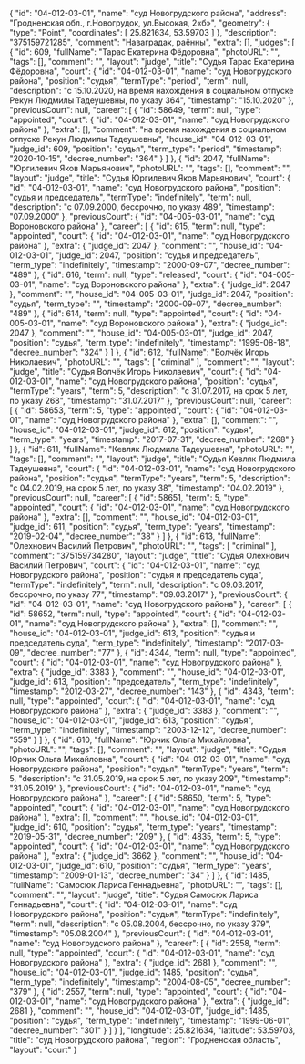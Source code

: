 {
    "id": "04-012-03-01",
    "name": "суд Новогрудского района",
    "address": "Гродненская обл., г.Новогрудок, ул.Высокая, 2«б»",
    "geometry": {
        "type": "Point",
        "coordinates": [
            25.821634,
            53.59703
        ]
    },
    "description": "375159721285",
    "comment": "Наваградак, раённы",
    "extra": [],
    "judges": [
        {
            "id": 609,
            "fullName": "Тарас Екатерина Фёдоровна",
            "photoURL": "",
            "tags": [],
            "comment": "",
            "layout": "judge",
            "title": "Судья Тарас Екатерина Фёдоровна",
            "court": {
                "id": "04-012-03-01",
                "name": "суд Новогрудского района",
                "position": "судья",
                "termType": "period",
                "term": null,
                "description": "c 15.10.2020, на время нахождения в социальном отпуске Рекун Людмилы Тадеушевны, по указу 364",
                "timestamp": "15.10.2020"
            },
            "previousCourt": null,
            "career": [
                {
                    "id": 58649,
                    "term": null,
                    "type": "appointed",
                    "court": {
                        "id": "04-012-03-01",
                        "name": "суд Новогрудского района"
                    },
                    "extra": [],
                    "comment": "на время нахождения в социальном отпуске Рекун Людмилы Тадеушевны",
                    "house_id": "04-012-03-01",
                    "judge_id": 609,
                    "position": "судья",
                    "term_type": "period",
                    "timestamp": "2020-10-15",
                    "decree_number": "364"
                }
            ]
        },
        {
            "id": 2047,
            "fullName": "Юргилевич Яков Марьянович",
            "photoURL": "",
            "tags": [],
            "comment": "",
            "layout": "judge",
            "title": "Судья Юргилевич Яков Марьянович",
            "court": {
                "id": "04-012-03-01",
                "name": "суд Новогрудского района",
                "position": "судья и председатель",
                "termType": "indefinitely",
                "term": null,
                "description": "c 07.09.2000, бессрочно, по указу 489",
                "timestamp": "07.09.2000"
            },
            "previousCourt": {
                "id": "04-005-03-01",
                "name": "суд Вороновского района"
            },
            "career": [
                {
                    "id": 615,
                    "term": null,
                    "type": "appointed",
                    "court": {
                        "id": "04-012-03-01",
                        "name": "суд Новогрудского района"
                    },
                    "extra": {
                        "judge_id": 2047
                    },
                    "comment": "",
                    "house_id": "04-012-03-01",
                    "judge_id": 2047,
                    "position": "судья и председатель",
                    "term_type": "indefinitely",
                    "timestamp": "2000-09-07",
                    "decree_number": "489"
                },
                {
                    "id": 616,
                    "term": null,
                    "type": "released",
                    "court": {
                        "id": "04-005-03-01",
                        "name": "суд Вороновского района"
                    },
                    "extra": {
                        "judge_id": 2047
                    },
                    "comment": "",
                    "house_id": "04-005-03-01",
                    "judge_id": 2047,
                    "position": "судья",
                    "term_type": "",
                    "timestamp": "2000-09-07",
                    "decree_number": "489"
                },
                {
                    "id": 614,
                    "term": null,
                    "type": "appointed",
                    "court": {
                        "id": "04-005-03-01",
                        "name": "суд Вороновского района"
                    },
                    "extra": {
                        "judge_id": 2047
                    },
                    "comment": "",
                    "house_id": "04-005-03-01",
                    "judge_id": 2047,
                    "position": "судья",
                    "term_type": "indefinitely",
                    "timestamp": "1995-08-18",
                    "decree_number": "324"
                }
            ]
        },
        {
            "id": 612,
            "fullName": "Волчёк Игорь Николаевич",
            "photoURL": "",
            "tags": [
                "criminal"
            ],
            "comment": "",
            "layout": "judge",
            "title": "Судья Волчёк Игорь Николаевич",
            "court": {
                "id": "04-012-03-01",
                "name": "суд Новогрудского района",
                "position": "судья",
                "termType": "years",
                "term": 5,
                "description": "c 31.07.2017, на срок 5 лет, по указу 268",
                "timestamp": "31.07.2017"
            },
            "previousCourt": null,
            "career": [
                {
                    "id": 58653,
                    "term": 5,
                    "type": "appointed",
                    "court": {
                        "id": "04-012-03-01",
                        "name": "суд Новогрудского района"
                    },
                    "extra": [],
                    "comment": "",
                    "house_id": "04-012-03-01",
                    "judge_id": 612,
                    "position": "судья",
                    "term_type": "years",
                    "timestamp": "2017-07-31",
                    "decree_number": "268"
                }
            ]
        },
        {
            "id": 611,
            "fullName": "Кевляк Людмила Тадеушевна",
            "photoURL": "",
            "tags": [],
            "comment": "",
            "layout": "judge",
            "title": "Судья Кевляк Людмила Тадеушевна",
            "court": {
                "id": "04-012-03-01",
                "name": "суд Новогрудского района",
                "position": "судья",
                "termType": "years",
                "term": 5,
                "description": "c 04.02.2019, на срок 5 лет, по указу 38",
                "timestamp": "04.02.2019"
            },
            "previousCourt": null,
            "career": [
                {
                    "id": 58651,
                    "term": 5,
                    "type": "appointed",
                    "court": {
                        "id": "04-012-03-01",
                        "name": "суд Новогрудского района"
                    },
                    "extra": [],
                    "comment": "",
                    "house_id": "04-012-03-01",
                    "judge_id": 611,
                    "position": "судья",
                    "term_type": "years",
                    "timestamp": "2019-02-04",
                    "decree_number": "38"
                }
            ]
        },
        {
            "id": 613,
            "fullName": "Олехнович Василий Петрович",
            "photoURL": "",
            "tags": [
                "criminal"
            ],
            "comment": "375159734280",
            "layout": "judge",
            "title": "Судья Олехнович Василий Петрович",
            "court": {
                "id": "04-012-03-01",
                "name": "суд Новогрудского района",
                "position": "судья и председатель суда",
                "termType": "indefinitely",
                "term": null,
                "description": "c 09.03.2017, бессрочно, по указу 77",
                "timestamp": "09.03.2017"
            },
            "previousCourt": {
                "id": "04-012-03-01",
                "name": "суд Новогрудского района"
            },
            "career": [
                {
                    "id": 58652,
                    "term": null,
                    "type": "appointed",
                    "court": {
                        "id": "04-012-03-01",
                        "name": "суд Новогрудского района"
                    },
                    "extra": [],
                    "comment": "",
                    "house_id": "04-012-03-01",
                    "judge_id": 613,
                    "position": "судья и председатель суда",
                    "term_type": "indefinitely",
                    "timestamp": "2017-03-09",
                    "decree_number": "77"
                },
                {
                    "id": 4344,
                    "term": null,
                    "type": "appointed",
                    "court": {
                        "id": "04-012-03-01",
                        "name": "суд Новогрудского района"
                    },
                    "extra": {
                        "judge_id": 3383
                    },
                    "comment": "",
                    "house_id": "04-012-03-01",
                    "judge_id": 613,
                    "position": "председатель",
                    "term_type": "indefinitely",
                    "timestamp": "2012-03-27",
                    "decree_number": "143"
                },
                {
                    "id": 4343,
                    "term": null,
                    "type": "appointed",
                    "court": {
                        "id": "04-012-03-01",
                        "name": "суд Новогрудского района"
                    },
                    "extra": {
                        "judge_id": 3383
                    },
                    "comment": "",
                    "house_id": "04-012-03-01",
                    "judge_id": 613,
                    "position": "судья",
                    "term_type": "indefinitely",
                    "timestamp": "2003-12-12",
                    "decree_number": "559"
                }
            ]
        },
        {
            "id": 610,
            "fullName": "Юрчик Ольга Михайловна",
            "photoURL": "",
            "tags": [],
            "comment": "",
            "layout": "judge",
            "title": "Судья Юрчик Ольга Михайловна",
            "court": {
                "id": "04-012-03-01",
                "name": "суд Новогрудского района",
                "position": "судья",
                "termType": "years",
                "term": 5,
                "description": "c 31.05.2019, на срок 5 лет, по указу 209",
                "timestamp": "31.05.2019"
            },
            "previousCourt": {
                "id": "04-012-03-01",
                "name": "суд Новогрудского района"
            },
            "career": [
                {
                    "id": 58650,
                    "term": 5,
                    "type": "appointed",
                    "court": {
                        "id": "04-012-03-01",
                        "name": "суд Новогрудского района"
                    },
                    "extra": [],
                    "comment": "",
                    "house_id": "04-012-03-01",
                    "judge_id": 610,
                    "position": "судья",
                    "term_type": "years",
                    "timestamp": "2019-05-31",
                    "decree_number": "209"
                },
                {
                    "id": 4835,
                    "term": 5,
                    "type": "appointed",
                    "court": {
                        "id": "04-012-03-01",
                        "name": "суд Новогрудского района"
                    },
                    "extra": {
                        "judge_id": 3662
                    },
                    "comment": "",
                    "house_id": "04-012-03-01",
                    "judge_id": 610,
                    "position": "судья",
                    "term_type": "years",
                    "timestamp": "2009-01-13",
                    "decree_number": "34"
                }
            ]
        },
        {
            "id": 1485,
            "fullName": "Самосюк Лариса Геннадьевна",
            "photoURL": "",
            "tags": [],
            "comment": "",
            "layout": "judge",
            "title": "Судья Самосюк Лариса Геннадьевна",
            "court": {
                "id": "04-012-03-01",
                "name": "суд Новогрудского района",
                "position": "судья",
                "termType": "indefinitely",
                "term": null,
                "description": "c 05.08.2004, бессрочно, по указу 379",
                "timestamp": "05.08.2004"
            },
            "previousCourt": {
                "id": "04-012-03-01",
                "name": "суд Новогрудского района"
            },
            "career": [
                {
                    "id": 2558,
                    "term": null,
                    "type": "appointed",
                    "court": {
                        "id": "04-012-03-01",
                        "name": "суд Новогрудского района"
                    },
                    "extra": {
                        "judge_id": 2681
                    },
                    "comment": "",
                    "house_id": "04-012-03-01",
                    "judge_id": 1485,
                    "position": "судья",
                    "term_type": "indefinitely",
                    "timestamp": "2004-08-05",
                    "decree_number": "379"
                },
                {
                    "id": 2557,
                    "term": null,
                    "type": "appointed",
                    "court": {
                        "id": "04-012-03-01",
                        "name": "суд Новогрудского района"
                    },
                    "extra": {
                        "judge_id": 2681
                    },
                    "comment": "",
                    "house_id": "04-012-03-01",
                    "judge_id": 1485,
                    "position": "судья",
                    "term_type": "indefinitely",
                    "timestamp": "1999-06-01",
                    "decree_number": "301"
                }
            ]
        }
    ],
    "longitude": 25.821634,
    "latitude": 53.59703,
    "title": "суд Новогрудского района",
    "region": "Гродненская область",
    "layout": "court"
}